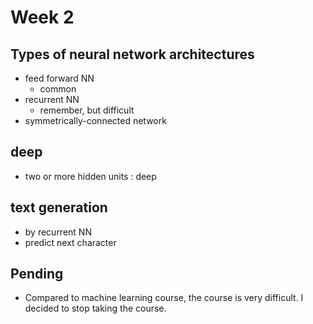 # Week 2

## Types of neural network architectures

* feed forward NN
	* common
* recurrent NN
	* remember, but difficult
* symmetrically-connected network

## deep

* two or more hidden units : deep

## text generation

* by recurrent NN
* predict next character

## Pending

* Compared to machine learning course, the course is very difficult. I decided to stop taking the course.